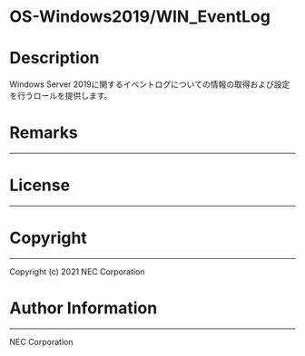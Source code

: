 OS-Windows2019/WIN_EventLog
=======================================================
# Description
Windows Server 2019に関するイベントログについての情報の取得および設定を行うロールを提供します。

# Remarks
-------

# License
-------

# Copyright
---------
Copyright (c) 2021 NEC Corporation

# Author Information
------------------
NEC Corporation
